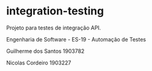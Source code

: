 # integration-testing

Projeto para testes de integração API.

Engenharia de Software - ES-19 - Automação de Testes

Guilherme dos Santos 1903782

Nicolas Cordeiro 1903227
